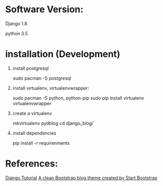 # Software Version:

Django 1.8 

python 3.5


# installation (Development)

1. install postgresql

    sudo pacman -S postgresql
    
2. install virtualenv, virtualenvwrapper:

    sudo pacman -S python, python-pip
    sudo pip install virtualenv virtualenvwrapper

3. create a virtualenv

    mkvirtualenv pydblog
    cd django_blog/


4. install dependencies

    pip install -r requirenments


# References:
[Django Tutorial](https://docs.djangoproject.com/en/1.8/intro/tutorial03/)
[A clean Bootstrap blog theme created by Start Bootstrap](https://github.com/IronSummitMedia/startbootstrap-clean-blog)



